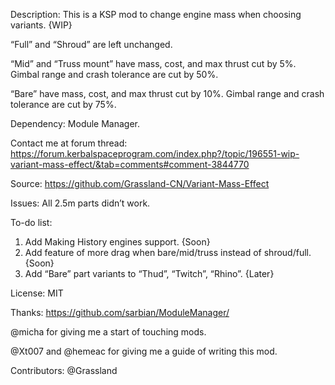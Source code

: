 Description:
This is a KSP mod to change engine mass when choosing variants. {WIP}

“Full” and “Shroud” are left unchanged.

“Mid” and “Truss mount” have mass, cost, and max thrust cut by 5%. Gimbal range and crash tolerance are cut by 50%.

“Bare” have mass, cost, and max thrust cut by 10%. Gimbal range and crash tolerance are cut by 75%.

Dependency: Module Manager.

Contact me at forum thread:
https://forum.kerbalspaceprogram.com/index.php?/topic/196551-wip-variant-mass-effect/&tab=comments#comment-3844770

Source:
https://github.com/Grassland-CN/Variant-Mass-Effect 





Issues: All 2.5m parts didn’t work.




To-do list:
1. Add Making History engines support. {Soon}
2. Add feature of more drag when bare/mid/truss instead of shroud/full. {Soon}
3. Add “Bare” part variants to “Thud”, “Twitch”, “Rhino”. {Later}





License: MIT

Thanks: https://github.com/sarbian/ModuleManager/

@micha for giving me a start of touching mods.

@Xt007 and @hemeac for giving me a guide of writing this mod.

Contributors:
@Grassland
